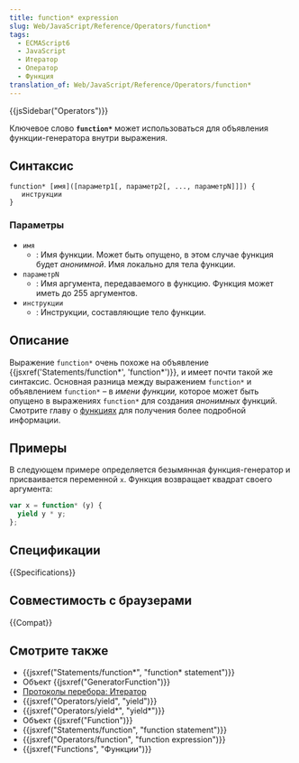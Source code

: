 ```yaml
---
title: function* expression
slug: Web/JavaScript/Reference/Operators/function*
tags:
  - ECMAScript6
  - JavaScript
  - Итератор
  - Оператор
  - Функция
translation_of: Web/JavaScript/Reference/Operators/function*
---
```


{{jsSidebar("Operators")}}

Ключевое слово **`function*`** может использоваться для объявления функции-генератора внутри выражения.

## Синтаксис

```
function* [имя]([параметр1[, параметр2[, ..., параметрN]]]) {
   инструкции
}
```

### Параметры

- `имя`
  - : Имя функции. Может быть опущено, в этом случае функция будет _анонимной_. Имя локально для тела функции.
- `параметрN`
  - : Имя аргумента, передаваемого в функцию. Функция может иметь до 255 аргументов.
- `инструкции`
  - : Инструкции, составляющие тело функции.

## Описание

Выражение `function*` очень похоже на объявление {{jsxref('Statements/function*', 'function*')}}, и имеет почти такой же синтаксис. Основная разница между выражением `function*` и объявлением `function*` – в _имени функции,_ которое может быть опущено в выражениях `function*` для создания _анонимных_ функций. Смотрите главу о [функциях](/ru/docs/Web/JavaScript/Reference/Functions) для получения более подробной информации.

## Примеры

В следующем примере определяется безымянная функция-генератор и присваивается переменной `x`. Функция возвращает квадрат своего аргумента:

```js
var x = function* (y) {
  yield y * y;
};
```

## Спецификации

{{Specifications}}

## Совместимость с браузерами

{{Compat}}

## Смотрите также

- {{jsxref("Statements/function*", "function* statement")}}
- Объект {{jsxref("GeneratorFunction")}}
- [Протоколы перебора: Итератор](/ru/docs/Web/JavaScript/Reference/Iteration_protocols#Протокол_Итератор)
- {{jsxref("Operators/yield", "yield")}}
- {{jsxref("Operators/yield*", "yield*")}}
- Объект {{jsxref("Function")}}
- {{jsxref("Statements/function", "function statement")}}
- {{jsxref("Operators/function", "function expression")}}
- {{jsxref("Functions", "Функции")}}

